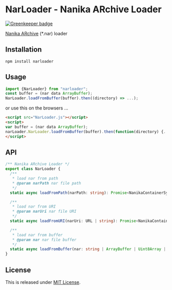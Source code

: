 NarLoader - Nanika ARchive Loader
==========================

[![Greenkeeper badge](https://badges.greenkeeper.io/Ikagaka/NarLoader.svg)](https://greenkeeper.io/)

[Nanika ARchive](http://usada.sakura.vg/contents/install.html) (*.nar) loader

Installation
--------------------------

```
npm install narloader
```

Usage
--------------------------

```typescript
import {NarLoader} from "narloader";
const buffer = (nar data ArrayBuffer);
NarLoader.loadFromBuffer(buffer).then((directory) => ...);
```

or use this on the browsers ...

```html
<script src="NarLoader.js"></script>
<script>
var buffer = (nar data ArrayBuffer);
narLoader.NarLoader.loadFromBuffer(buffer).then(function(directory) {...});
</script>
```

API
--------------------------

```typescript
/** Nanika ARchive Loader */
export class NarLoader {
  /**
   * load nar from path
   * @param narPath nar file path
   */
  static async loadFromPath(narPath: string): Promise<NanikaContainerSyncDirectory>;

  /**
   * load nar from URI
   * @param narUri nar file URI
   */
  static async loadFromURI(narUri: URL | string): Promise<NanikaContainerSyncDirectory>;

  /**
   * load nar from buffer
   * @param nar nar file buffer
   */
  static async loadFromBuffer(nar: string | ArrayBuffer | Uint8Array | Buffer | Blob): Promise<NanikaContainerSyncDirectory>;
}
```

License
--------------------------

This is released under [MIT License](http://narazaka.net/license/MIT?2016).

